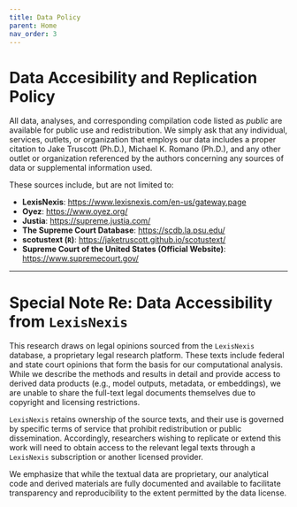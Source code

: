 ```yaml
---
title: Data Policy
parent: Home
nav_order: 3
---
```


# Data Accesibility and Replication Policy

All data, analyses, and corresponding compilation code listed as _public_ are available for public use and redistribution. We simply ask that any individual, services, outlets, or organization that employs our data includes a proper citation to Jake Truscott (Ph.D.), Michael K. Romano (Ph.D.), and any other outlet or organization referenced by the authors concerning any sources of data or supplemental information used. 

These sources include, but are not limited to:
- **LexisNexis**: https://www.lexisnexis.com/en-us/gateway.page 
- **Oyez**: https://www.oyez.org/
- **Justia**: https://supreme.justia.com/
- **The Supreme Court Database**: https://scdb.la.psu.edu/
- **scotustext (`R`)**: https://jaketruscott.github.io/scotustext/
- **Supreme Court of the United States (Official Website)**: https://www.supremecourt.gov/ 


---

# Special Note Re: Data Accessibility from `LexisNexis`

This research draws on legal opinions sourced from the `LexisNexis` database, a proprietary legal research platform. These texts include federal and state court opinions that form the basis for our computational analysis. While we describe the methods and results in detail and provide access to derived data products (e.g., model outputs, metadata, or embeddings), we are unable to share the full-text legal documents themselves due to copyright and licensing restrictions.

`LexisNexis` retains ownership of the source texts, and their use is governed by specific terms of service that prohibit redistribution or public dissemination. Accordingly, researchers wishing to replicate or extend this work will need to obtain access to the relevant legal texts through a `LexisNexis` subscription or another licensed provider.

We emphasize that while the textual data are proprietary, our analytical code and derived materials are fully documented and available to facilitate transparency and reproducibility to the extent permitted by the data license.